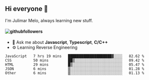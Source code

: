 ## Hi everyone 👋

I'm Julimar Melo, always learning new stuff.

#### ![githubfollowers](https://img.shields.io/github/followers/thamelodev?logo=Github&style=social)

- 💬 Ask me about **Javascript**, **Typescript**, **C/C++**
-  ⚙️ Learning Reverse Engineering

<!--START_SECTION:waka-->
```text
JavaScript   7 hrs 19 mins   ████████████████████▓░░░░   82.62 % 
CSS          50 mins         ██▒░░░░░░░░░░░░░░░░░░░░░░   09.42 % 
HTML         29 mins         █▒░░░░░░░░░░░░░░░░░░░░░░░   05.47 % 
JSON         6 mins          ▒░░░░░░░░░░░░░░░░░░░░░░░░   01.28 % 
Other        6 mins          ▒░░░░░░░░░░░░░░░░░░░░░░░░   01.13 % 
```
<!--END_SECTION:waka-->
